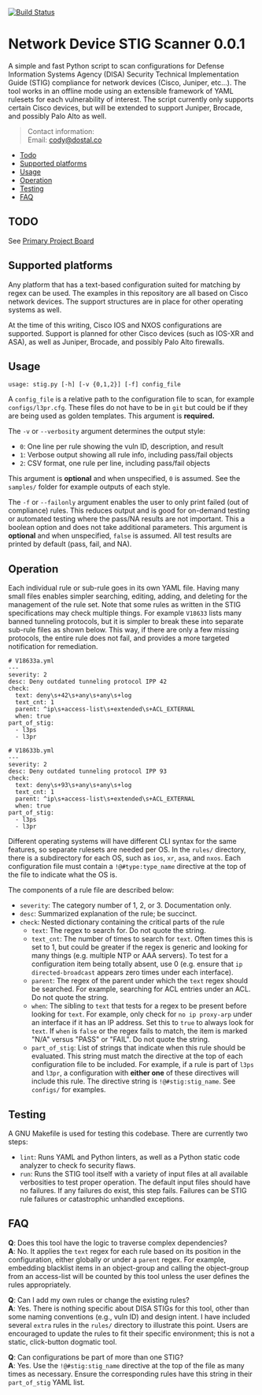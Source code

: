 [![Build Status](
https://travis-ci.org/codywd/network-stig-checker.svg?branch=master)](
https://travis-ci.org/codywd/network-stig-checker)

# Network Device STIG Scanner 0.0.1
A simple and fast Python script to scan configurations for Defense Information Systems Agency (DISA) Security Technical Implementation Guide (STIG) compliance for network devices (Cisco, Juniper, etc...). The tool works in an offline mode using an extensible framework of YAML rulesets for each vulnerability of interest. The script currently only supports certain Cisco devices, but will be extended to support Juniper, Brocade, and possibly Palo Alto as well.

> Contact information:\
> Email:    cody@dostal.co

  * [Todo](#todo)
  * [Supported platforms](#supported-platforms)
  * [Usage](#usage)
  * [Operation](#operation)
  * [Testing](#testing)
  * [FAQ](#faq)

## TODO
See [Primary Project Board](https://github.com/codywd/network-stig-checker/projects/1)

## Supported platforms
Any platform that has a text-based configuration suited for matching by regex can be used. The examples in this repository are all based on Cisco network devices. The support structures are in place for other operating systems as well.

At the time of this writing, Cisco IOS and NXOS configurations are supported. Support is planned for other Cisco devices (such as IOS-XR and ASA), as well as Juniper, Brocade, and possibly Palo Alto firewalls.

## Usage
`usage: stig.py [-h] [-v {0,1,2}] [-f] config_file`

A `config_file` is a relative path to the configuration file to scan,
for example `configs/l3pr.cfg`. These files do not have to be in `git`
but could be if they are being used as golden templates. This argument
is __required.__

The `-v` or `--verbosity` argument determines the output style:
  * `0`: One line per rule showing the vuln ID, description, and result
  * `1`: Verbose output showing all rule info, including pass/fail objects
  * `2`: CSV format, one rule per line, including pass/fail objects

This argument is __optional__ and when unspecified, `0` is assumed. See the
`samples/` folder for example outputs of each style.

The `-f` or `--failonly` argument enables the user to only print failed
(out of compliance) rules. This reduces output and is good for on-demand
testing or automated testing where the pass/NA results are not important.
This a boolean option and does not take additional parameters. This
argument is __optional__ and when unspecified, `false` is assumed. All
test results are printed by default (pass, fail, and NA).

## Operation
Each individual rule or sub-rule goes in its own YAML file. Having many
small files enables simpler searching, editing, adding, and deleting for
the management of the rule set. Note that some rules as written in the STIG
specifications may check multiple things. For example `V18633` lists many
banned tunneling protocols, but it is simpler to break these into separate
sub-rule files as shown below. This way, if there are only a few missing
protocols, the entire rule does not fail, and provides a more targeted
notification for remediation.

```
# V18633a.yml
---
severity: 2
desc: Deny outdated tunneling protocol IPP 42
check:
  text: deny\s+42\s+any\s+any\s+log
  text_cnt: 1
  parent: ^ip\s+access-list\s+extended\s+ACL_EXTERNAL
  when: true
part_of_stig:
  - l3ps
  - l3pr

# V18633b.yml
---
severity: 2
desc: Deny outdated tunneling protocol IPP 93
check:
  text: deny\s+93\s+any\s+any\s+log
  text_cnt: 1
  parent: ^ip\s+access-list\s+extended\s+ACL_EXTERNAL
  when: true
part_of_stig:
  - l3ps
  - l3pr
```

Different operating systems will have different CLI syntax for the same
features, so separate rulesets are needed per OS. In the `rules/` directory,
there is a subdirectory for each OS, such as `ios`, `xr`, `asa`, and `nxos`.
Each configuration file must contain a `!@#type:type_name` directive at
the top of the file to indicate what the OS is.

The components of a rule file are described below:
  * `severity`: The category number of 1, 2, or 3. Documentation only.
  * `desc`: Summarized explanation of the rule; be succinct.
  * `check`: Nested dictionary containing the critical parts of the rule
    * `text`: The regex to search for. Do not quote the string.
    * `text_cnt`: The number of times to search for `text`. Often times this
      is set to 1, but could be greater if the regex is generic and looking
      for many things (e.g. multiple NTP or AAA servers). To test for a
      configuration item being totally absent, use 0 (e.g. ensure that
      `ip directed-broadcast` appears zero times under each interface).
    * `parent`: The regex of the parent under which the `text` regex should
      be searched. For example, searching for ACL entries under an ACL.
      Do not quote the string.
    * `when`: The sibling to `text` that tests for a regex to be present
      before looking for `text`. For example, only check for `no ip proxy-arp`
      under an interface if it has an IP address. Set this to `true` to
      always look for `text`. If `when` is `false` or the regex fails to
      match, the item is marked "N/A" versus "PASS" or "FAIL".
      Do not quote the string.
    * `part_of_stig`: List of strings that indicate when this rule should be
      evaluated. This string must match the directive at the top of each
      configuration file to be included. For example, if a rule is part of
      `l3ps` and `l3pr`, a configuration with __either one__ of these
      directives will include this rule. The directive string
      is `!@#stig:stig_name`. See `configs/` for examples.

## Testing
A GNU Makefile is used for testing this codebase. There are currently
two steps:
  * `lint`: Runs YAML and Python linters, as well as a Python static
    code analyzer to check fo security flaws.
  * `run`: Runs the STIG tool itself with a variety of input files at
    all available verbosities to test proper operation. The default input
    files should have no failures. If any failures do exist, this step fails.
    Failures can be STIG rule failures or catastrophic unhandled exceptions.

## FAQ
__Q__: Does this tool have the logic to traverse complex dependencies?\
__A__: No. It applies the `text` regex for each rule based on its position
in the configuration, either globally or under a `parent` regex. For example,
embedding blacklist items in an object-group and calling the object-group
from an access-list will be counted by this tool unless the user defines
the rules appropriately.

__Q__: Can I add my own rules or change the existing rules?\
__A__: Yes. There is nothing specific about DISA STIGs for this tool, other
than some naming conventions (e.g., vuln ID) and design intent. I have
included several `extra` rules in the `rules/` directory to illustrate
this point. Users are encouraged to update the rules to fit their
specific environment; this is not a static, click-button dogmatic tool.

__Q__: Can configurations be part of more than one STIG?\
__A__: Yes. Use the `!@#stig:stig_name` directive at the top of the file
as many times as necessary. Ensure the corresponding rules have this
string in their `part_of_stig` YAML list.
